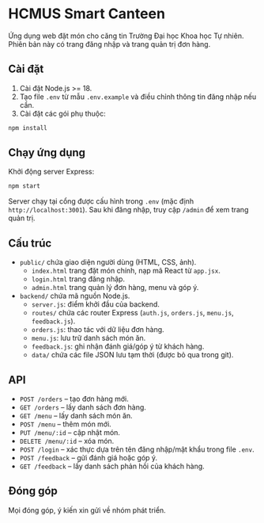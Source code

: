 # HCMUS Smart Canteen

Ứng dụng web đặt món cho căng tin Trường Đại học Khoa học Tự nhiên. Phiên bản này có trang đăng nhập và trang quản trị đơn hàng.

## Cài đặt

1. Cài đặt Node.js >= 18.
2. Tạo file `.env` từ mẫu `.env.example` và điều chỉnh thông tin đăng nhập nếu cần.
3. Cài đặt các gói phụ thuộc:

```bash
npm install
```

## Chạy ứng dụng

Khởi động server Express:

```bash
npm start
```

Server chạy tại cổng được cấu hình trong `.env` (mặc định `http://localhost:3001`).
Sau khi đăng nhập, truy cập `/admin` để xem trang quản trị.

## Cấu trúc

- `public/` chứa giao diện người dùng (HTML, CSS, ảnh).
  - `index.html` trang đặt món chính, nạp mã React từ `app.jsx`.
  - `login.html` trang đăng nhập.
  - `admin.html` trang quản lý đơn hàng, menu và góp ý.
- `backend/` chứa mã nguồn Node.js.
  - `server.js`: điểm khởi đầu của backend.
  - `routes/` chứa các router Express (`auth.js`, `orders.js`, `menu.js`, `feedback.js`).
  - `orders.js`: thao tác với dữ liệu đơn hàng.
  - `menu.js`: lưu trữ danh sách món ăn.
  - `feedback.js`: ghi nhận đánh giá/góp ý từ khách hàng.
  - `data/` chứa các file JSON lưu tạm thời (được bỏ qua trong git).

## API

- `POST /orders` – tạo đơn hàng mới.
- `GET /orders` – lấy danh sách đơn hàng.
- `GET /menu` – lấy danh sách món ăn.
- `POST /menu` – thêm món mới.
- `PUT /menu/:id` – cập nhật món.
- `DELETE /menu/:id` – xóa món.
- `POST /login` – xác thực dựa trên tên đăng nhập/mật khẩu trong file `.env`.
- `POST /feedback` – gửi đánh giá hoặc góp ý.
- `GET /feedback` – lấy danh sách phản hồi của khách hàng.

## Đóng góp

Mọi đóng góp, ý kiến xin gửi về nhóm phát triển.
